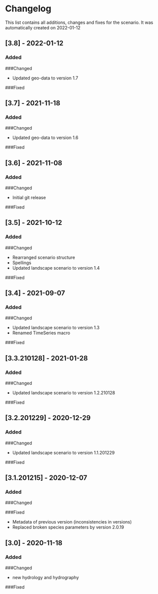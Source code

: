 # Changelog
This list contains all additions, changes and fixes for the scenario.
It was automatically created on 2022-01-12

## [3.8] - 2022-01-12
### Added

###Changed
- Updated geo-data to version 1.7

###Fixed


## [3.7] - 2021-11-18
### Added

###Changed
- Updated geo-data to version 1.6

###Fixed


## [3.6] - 2021-11-08
### Added

###Changed
- Initial git release

###Fixed


## [3.5] - 2021-10-12
### Added

###Changed
- Rearranged scenario structure
- Spellings
- Updated landscape scenario to version 1.4

###Fixed


## [3.4] - 2021-09-07
### Added

###Changed
- Updated landscape scenario to version 1.3
- Renamed TimeSeries macro

###Fixed


## [3.3.210128] - 2021-01-28
### Added

###Changed
- Updated landscape scenario to version 1.2.210128

###Fixed


## [3.2.201229] - 2020-12-29
### Added

###Changed
- Updated landscape scenario to version 1.1.201229

###Fixed


## [3.1.201215] - 2020-12-07
### Added

###Changed

###Fixed
- Metadata of previous version (inconsistencies in versions)
- Replaced broken species parameters by version 2.0.19


## [3.0] - 2020-11-18
### Added

###Changed
- new hydrology and hydrography

###Fixed
